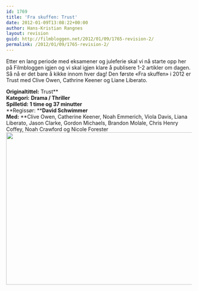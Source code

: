 ```yaml
---
id: 1769
title: 'Fra skuffen: Trust'
date: 2012-01-09T13:08:22+00:00
author: Hans-Kristian Rangnes
layout: revision
guid: http://filmbloggen.net/2012/01/09/1765-revision-2/
permalink: /2012/01/09/1765-revision-2/
---
```

Etter en lang periode med eksamener og juleferie skal vi nå starte opp her på Filmbloggen igjen og vi skal igjen klare å publisere 1-2 artikler om dagen. Så nå er det bare å kikke innom hver dag! Den første &laquo;Fra skuffen&raquo; i 2012 er Trust med Clive Owen, Cathrine Keener og Liane Liberato.<!--more-->

  
**Originaltittel:** Trust**  
**Kategori:** **Drama / Thriller**  
**Spilletid:** **1 time og 37 minutter**  
**Regissør: ****David Schwimmer**  
**Med:** **Clive Owen, Catherine Keener, Noah Emmerich, Viola Davis, Liana Liberato, Jason Clarke, Gordon Michaels, Brandon Molale, Chris Henry Coffey, Noah Crawford og Nicole Forester  
<img class="alignnone size-large wp-image-1767" src="http://filmbloggen.net/wp-content/uploads//2012/01/Trust-620x413.jpg" alt="" width="620" height="413" />  
<a href="http://filmbloggen.net/?attachment_id=1767" rel="attachment wp-att-1767"><br /> </a>

&nbsp;